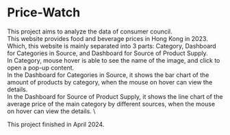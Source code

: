 # Price-Watch
This project aims to analyze the data of consumer council.\
This website provides food and beverage prices in Hong Kong in 2023. \
Which, this website is mainly separated into 3 parts: Category, Dashboard for Categories in Source, and Dashboard for Source of Product Supply.\
In Category, mouse hover is able to see the name of the image, and click to open a pop-up content.\
In the Dashboard for Categories in Source, it shows the bar chart of the amount of products by category, when the mouse on hover can view the details. \
In the Dashboard for Source of Product Supply, it shows the line chart of the average price of the main category by different sources, when the mouse on hover can view the details. \

This project finished in April 2024.
